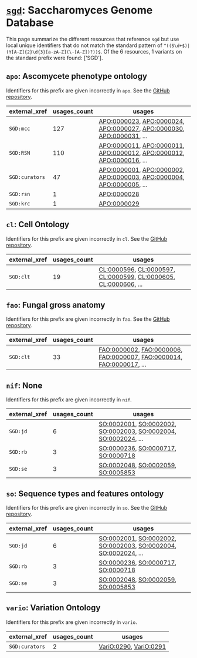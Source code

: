# [`sgd`](https://bioregistry.io/sgd): Saccharomyces Genome Database

This page summarize the different resources that reference `sgd`
but use local unique identifiers that do not match the standard pattern of
`^((S\d+$)|(Y[A-Z]{2}\d{3}[a-zA-Z](\-[A-Z])?))$`. Of the 6 resources,
1 variants on the standard prefix were found: ['SGD'].

## `apo`: Ascomycete phenotype ontology

Identifiers for this prefix are given incorrectly in `apo`. See the [GitHub repository](https://github.com/obophenotype/ascomycete-phenotype-ontology).

| external_xref   |   usages_count | usages                                                                                                                                                                                                                                                                                                     |
|-----------------|----------------|------------------------------------------------------------------------------------------------------------------------------------------------------------------------------------------------------------------------------------------------------------------------------------------------------------|
| `SGD:mcc`       |            127 | [APO:0000023](http://purl.obolibrary.org/obo/APO_0000023), [APO:0000024](http://purl.obolibrary.org/obo/APO_0000024), [APO:0000027](http://purl.obolibrary.org/obo/APO_0000027), [APO:0000030](http://purl.obolibrary.org/obo/APO_0000030), [APO:0000031](http://purl.obolibrary.org/obo/APO_0000031), ... |
| `SGD:RSN`       |            110 | [APO:0000011](http://purl.obolibrary.org/obo/APO_0000011), [APO:0000011](http://purl.obolibrary.org/obo/APO_0000011), [APO:0000012](http://purl.obolibrary.org/obo/APO_0000012), [APO:0000012](http://purl.obolibrary.org/obo/APO_0000012), [APO:0000016](http://purl.obolibrary.org/obo/APO_0000016), ... |
| `SGD:curators`  |             47 | [APO:0000001](http://purl.obolibrary.org/obo/APO_0000001), [APO:0000002](http://purl.obolibrary.org/obo/APO_0000002), [APO:0000003](http://purl.obolibrary.org/obo/APO_0000003), [APO:0000004](http://purl.obolibrary.org/obo/APO_0000004), [APO:0000005](http://purl.obolibrary.org/obo/APO_0000005), ... |
| `SGD:rsn`       |              1 | [APO:0000028](http://purl.obolibrary.org/obo/APO_0000028)                                                                                                                                                                                                                                                  |
| `SGD:krc`       |              1 | [APO:0000029](http://purl.obolibrary.org/obo/APO_0000029)                                                                                                                                                                                                                                                  |

## `cl`: Cell Ontology

Identifiers for this prefix are given incorrectly in `cl`. See the [GitHub repository](https://github.com/obophenotype/cell-ontology).

| external_xref   |   usages_count | usages                                                                                                                                                                                                                                                                                           |
|-----------------|----------------|--------------------------------------------------------------------------------------------------------------------------------------------------------------------------------------------------------------------------------------------------------------------------------------------------|
| `SGD:clt`       |             19 | [CL:0000596](http://purl.obolibrary.org/obo/CL_0000596), [CL:0000597](http://purl.obolibrary.org/obo/CL_0000597), [CL:0000599](http://purl.obolibrary.org/obo/CL_0000599), [CL:0000605](http://purl.obolibrary.org/obo/CL_0000605), [CL:0000606](http://purl.obolibrary.org/obo/CL_0000606), ... |

## `fao`: Fungal gross anatomy

Identifiers for this prefix are given incorrectly in `fao`. See the [GitHub repository](https://github.com/obophenotype/fungal-anatomy-ontology).

| external_xref   |   usages_count | usages                                                                                                                                                                                                                                                                                                     |
|-----------------|----------------|------------------------------------------------------------------------------------------------------------------------------------------------------------------------------------------------------------------------------------------------------------------------------------------------------------|
| `SGD:clt`       |             33 | [FAO:0000002](http://purl.obolibrary.org/obo/FAO_0000002), [FAO:0000006](http://purl.obolibrary.org/obo/FAO_0000006), [FAO:0000007](http://purl.obolibrary.org/obo/FAO_0000007), [FAO:0000014](http://purl.obolibrary.org/obo/FAO_0000014), [FAO:0000017](http://purl.obolibrary.org/obo/FAO_0000017), ... |

## `nif`: None

Identifiers for this prefix are given incorrectly in `nif`.

| external_xref   |   usages_count | usages                                                                                                                                                                                                                                                                                           |
|-----------------|----------------|--------------------------------------------------------------------------------------------------------------------------------------------------------------------------------------------------------------------------------------------------------------------------------------------------|
| `SGD:jd`        |              6 | [SO:0002001](http://purl.obolibrary.org/obo/SO_0002001), [SO:0002002](http://purl.obolibrary.org/obo/SO_0002002), [SO:0002003](http://purl.obolibrary.org/obo/SO_0002003), [SO:0002004](http://purl.obolibrary.org/obo/SO_0002004), [SO:0002024](http://purl.obolibrary.org/obo/SO_0002024), ... |
| `SGD:rb`        |              3 | [SO:0000236](http://purl.obolibrary.org/obo/SO_0000236), [SO:0000717](http://purl.obolibrary.org/obo/SO_0000717), [SO:0000718](http://purl.obolibrary.org/obo/SO_0000718)                                                                                                                        |
| `SGD:se`        |              3 | [SO:0002048](http://purl.obolibrary.org/obo/SO_0002048), [SO:0002059](http://purl.obolibrary.org/obo/SO_0002059), [SO:0005853](http://purl.obolibrary.org/obo/SO_0005853)                                                                                                                        |

## `so`: Sequence types and features ontology

Identifiers for this prefix are given incorrectly in `so`. See the [GitHub repository](https://github.com/The-Sequence-Ontology/SO-Ontologies).

| external_xref   |   usages_count | usages                                                                                                                                                                                                                                                                                           |
|-----------------|----------------|--------------------------------------------------------------------------------------------------------------------------------------------------------------------------------------------------------------------------------------------------------------------------------------------------|
| `SGD:jd`        |              6 | [SO:0002001](http://purl.obolibrary.org/obo/SO_0002001), [SO:0002002](http://purl.obolibrary.org/obo/SO_0002002), [SO:0002003](http://purl.obolibrary.org/obo/SO_0002003), [SO:0002004](http://purl.obolibrary.org/obo/SO_0002004), [SO:0002024](http://purl.obolibrary.org/obo/SO_0002024), ... |
| `SGD:rb`        |              3 | [SO:0000236](http://purl.obolibrary.org/obo/SO_0000236), [SO:0000717](http://purl.obolibrary.org/obo/SO_0000717), [SO:0000718](http://purl.obolibrary.org/obo/SO_0000718)                                                                                                                        |
| `SGD:se`        |              3 | [SO:0002048](http://purl.obolibrary.org/obo/SO_0002048), [SO:0002059](http://purl.obolibrary.org/obo/SO_0002059), [SO:0005853](http://purl.obolibrary.org/obo/SO_0005853)                                                                                                                        |

## `vario`: Variation Ontology

Identifiers for this prefix are given incorrectly in `vario`.

| external_xref   |   usages_count | usages                                                                                                           |
|-----------------|----------------|------------------------------------------------------------------------------------------------------------------|
| `SGD:curators`  |              2 | [VariO:0290](http://purl.obolibrary.org/obo/VariO_0290), [VariO:0291](http://purl.obolibrary.org/obo/VariO_0291) |

